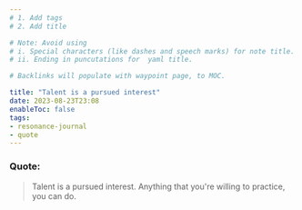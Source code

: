 ```yaml
---
# 1. Add tags
# 2. Add title

# Note: Avoid using 
# i. Special characters (like dashes and speech marks) for note title. 
# ii. Ending in puncutations for  yaml title.  

# Backlinks will populate with waypoint page, to MOC. 

title: "Talent is a pursued interest"
date: 2023-08-23T23:08
enableToc: false
tags:
- resonance-journal
- quote
---
```


### Quote: 

> Talent is a pursued interest. Anything that you're willing to practice, you can do.

